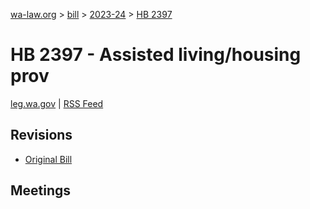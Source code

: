 [wa-law.org](/) > [bill](/bill/) > [2023-24](/bill/2023-24/) > [HB 2397](/bill/2023-24/hb/2397/)

# HB 2397 - Assisted living/housing prov
[leg.wa.gov](https://app.leg.wa.gov/billsummary?BillNumber=2397&Year=2023&Initiative=false) | [RSS Feed](./rss.xml)

## Revisions
* [Original Bill](1/)

## Meetings